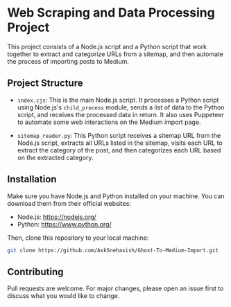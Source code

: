 # Web Scraping and Data Processing Project

This project consists of a Node.js script and a Python script that work together to extract and categorize URLs from a sitemap, and then automate the process of importing posts to Medium.

## Project Structure

- `index.cjs`: This is the main Node.js script. It processes a Python script using Node.js's `child_process` module, sends a list of data to the Python script, and receives the processed data in return. It also uses Puppeteer to automate some web interactions on the Medium import page.

- `sitemap_reader.py`: This Python script receives a sitemap URL from the Node.js script, extracts all URLs listed in the sitemap, visits each URL to extract the category of the post, and then categorizes each URL based on the extracted category.

## Installation

Make sure you have Node.js and Python installed on your machine. You can download them from their official websites:

- Node.js: https://nodejs.org/
- Python: https://www.python.org/

Then, clone this repository to your local machine:

```bash
git clone https://github.com/AskSnehasish/Ghost-To-Medium-Import.git
```

## Contributing
Pull requests are welcome. For major changes, please open an issue first to discuss what you would like to change.

